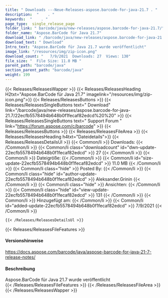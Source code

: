 ```yaml
---
title: " Downloads ---Neue-Releases-aspose.barcode-for-java-21.7 . "
description:  "    . " 
keywords:  "    . " 
page_type:  single_release_page
folder_link: " barcode/java/new-releases/aspose.barcode-for-java-21.7/"
folder_name: "Aspose.BarCode für Java 21.7"
download_link: " /barcode/java/new-releases/aspose.barcode-for-java-21.7/22ecfb5578494b648b0f1fecaf82edcd"
download_text: " Download"
Intro_text: "Aspose.BarCode für Java 21.7 wurde veröffentlicht"
image_link: "/resources/img/zip-icon.png"
download_count: "   7/9/2021  Downloads: 27  Views: 130"
file_size: "  File Size: 11.0 MB "
parent_path: "barcode/java"
section_parent_path: "barcode/java"
weight: 199
---
```


{{< Releases/ReleasesWapper >}}
  {{< Releases/ReleasesHeading H2txt="Aspose.BarCode für Java 21.7" imagelink="/resources/img/zip-icon.png">}}
  {{< Releases/ReleasesButtons >}}
    {{< Releases/ReleasesSingleButtons text=" Download" link="/barcode/java/new-releases/aspose.barcode-for-java-21.7/22ecfb5578494b648b0f1fecaf82edcd%20%20" >}}
    {{< Releases/ReleasesSingleButtons text=" Support Forum " link="https://forum.aspose.com/c/barcode" >}}
  {{< Releases/ReleasesButtons >}}
  {{< Releases/ReleasesFileArea >}}
    {{< Releases/ReleasesHeading h4txt="Dateidetails">}}
    {{< Releases/ReleasesDetailsUl >}}
            {{< Common/li >}} Downloads: {{< /Common/li >}}
      {{< Common/li class="downloadcount" id="dwn-update-22ecfb5578494b648b0f1fecaf82edcd" >}} 27 {{< /Common/li >}}
      {{< Common/li >}} Dateigröße: {{< /Common/li >}}
      {{< Common/li id="size-update-22ecfb5578494b648b0f1fecaf82edcd" >}} 11.0 MB {{< /Common/li >}} 
      {{< Common/li  class="hide" >}} Posted By: {{< /Common/li >}} 
      {{< Common/li class="hide" id="author-update-22ecfb5578494b648b0f1fecaf82edcd" >}} Aleksander.Grinin {{< /Common/li >}}
      {{< Common/li class="hide" >}} Ansichten: {{< /Common/li >}}
      {{< Common/li class="hide" id="view-update-22ecfb5578494b648b0f1fecaf82edcd" >}} 131 {{< /Common/li >}}
      {{< Common/li >}} Hinzugefügt am: {{< /Common/li >}}
      {{< Common/li id="added-update-22ecfb5578494b648b0f1fecaf82edcd" >}} 7/9/2021 {{< /Common/li >}} 

    {{< /Releases/ReleasesDetailsUl >}}

  {{< Releases/ReleasesFileFeatures >}}
      <h4>Versionshinweise</h4><div> <a href="https://docs.aspose.com/barcode/java/aspose-barcode-for-java-21-7-release-notes/">https://docs.aspose.com/barcode/java/aspose-barcode-for-java-21-7-release-notes/</a></div><h4> Beschreibung</h4><div class="HTMLDescription"> Aspose.BarCode für Java 21.7 wurde veröffentlicht</div>
  {{< /Releases/ReleasesFileFeatures >}}
 {{< /Releases/ReleasesFileArea >}}
{{< /Releases/ReleasesWapper >}}



